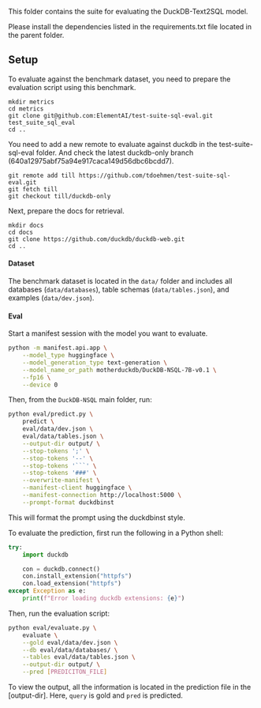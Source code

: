 This folder contains the suite for evaluating the DuckDB-Text2SQL model.

Please install the dependencies listed in the requirements.txt file located in the parent folder.

## Setup
To evaluate against the benchmark dataset, you need to prepare the evaluation script using this benchmark.

```
mkdir metrics
cd metrics
git clone git@github.com:ElementAI/test-suite-sql-eval.git test_suite_sql_eval
cd ..
```

You need to add a new remote to evaluate against duckdb in the test-suite-sql-eval folder. And check the latest duckdb-only branch (640a12975abf75a94e917caca149d56dbc6bcdd7).

```
git remote add till https://github.com/tdoehmen/test-suite-sql-eval.git
git fetch till
git checkout till/duckdb-only
```

Next, prepare the docs for retrieval.
```
mkdir docs
cd docs
git clone https://github.com/duckdb/duckdb-web.git
cd ..
```

#### Dataset
The benchmark dataset is located in the `data/` folder and includes all databases (`data/databases`), table schemas (`data/tables.json`), and examples (`data/dev.json`).

#### Eval
Start a manifest session with the model you want to evaluate.

```bash
python -m manifest.api.app \
    --model_type huggingface \
    --model_generation_type text-generation \
    --model_name_or_path motherduckdb/DuckDB-NSQL-7B-v0.1 \
    --fp16 \
    --device 0
```

Then, from the `DuckDB-NSQL` main folder, run:

```bash
python eval/predict.py \
    predict \
    eval/data/dev.json \
    eval/data/tables.json \
    --output-dir output/ \
    --stop-tokens ';' \
    --stop-tokens '--' \
    --stop-tokens '```' \
    --stop-tokens '###' \
    --overwrite-manifest \
    --manifest-client huggingface \
    --manifest-connection http://localhost:5000 \
    --prompt-format duckdbinst
```
This will format the prompt using the duckdbinst style.

To evaluate the prediction, first run the following in a Python shell:

```python
try:
    import duckdb

    con = duckdb.connect()
    con.install_extension("httpfs")
    con.load_extension("httpfs")
except Exception as e:
    print(f"Error loading duckdb extensions: {e}")
```

Then, run the evaluation script:

```bash
python eval/evaluate.py \
    evaluate \
    --gold eval/data/dev.json \
    --db eval/data/databases/ \
    --tables eval/data/tables.json \
    --output-dir output/ \
    --pred [PREDICITON_FILE]
```

To view the output, all the information is located in the prediction file in the [output-dir]. Here, `query` is gold and `pred` is predicted.
